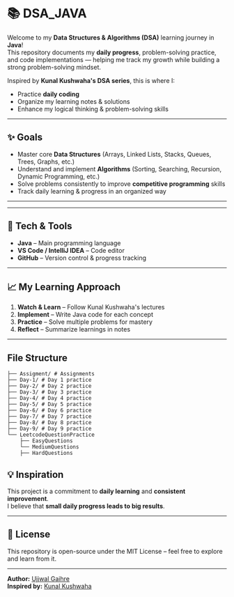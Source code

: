 # 📚 DSA_JAVA

Welcome to my **Data Structures & Algorithms (DSA)** learning journey in **Java**!  
This repository documents my **daily progress**, problem-solving practice, and code implementations — helping me track my growth while building a strong problem-solving mindset.

Inspired by **Kunal Kushwaha's DSA series**, this is where I:
- Practice **daily coding**
- Organize my learning notes & solutions
- Enhance my logical thinking & problem-solving skills

---

## ✨ Goals

- Master core **Data Structures** (Arrays, Linked Lists, Stacks, Queues, Trees, Graphs, etc.)
- Understand and implement **Algorithms** (Sorting, Searching, Recursion, Dynamic Programming, etc.)
- Solve problems consistently to improve **competitive programming** skills
- Track daily learning & progress in an organized way

---


---

## 🚀 Tech & Tools

- **Java** – Main programming language
- **VS Code / IntelliJ IDEA** – Code editor
- **GitHub** – Version control & progress tracking

---

## 📈 My Learning Approach

1. **Watch & Learn** – Follow Kunal Kushwaha's lectures
2. **Implement** – Write Java code for each concept
3. **Practice** – Solve multiple problems for mastery
4. **Reflect** – Summarize learnings in notes

---
## File Structure
```
├── Assigment/ # Assignments
├── Day-1/ # Day 1 practice
├── Day-2/ # Day 2 practice
├── Day-3/ # Day 3 practice
├── Day-4/ # Day 4 practice
├── Day-5/ # Day 5 practice
├── Day-6/ # Day 6 practice
├── Day-7/ # Day 7 practice
├── Day-8/ # Day 8 practice
├── Day-9/ # Day 9 practice
└── LeetcodeQuestionPractice
    ├── EasyQuestions
    └── MediumQuestions
    ├── HardQuestions

```

## 💡 Inspiration

This project is a commitment to **daily learning** and **consistent improvement**.  
I believe that **small daily progress leads to big results**.

---

## 📄 License

This repository is open-source under the MIT License – feel free to explore and learn from it.

---

**Author:** [Ujjwal Gaihre](https://github.com/ujjwal2061)  
**Inspired by:** [Kunal Kushwaha](https://www.youtube.com/c/KunalKushwaha)

